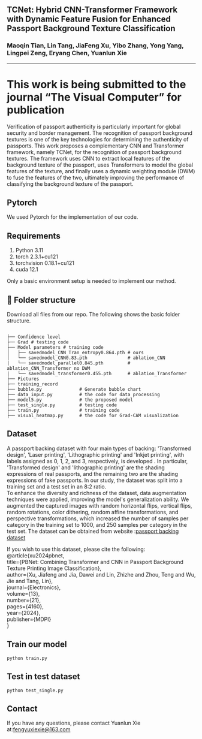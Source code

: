 ## TCNet: Hybrid CNN-Transformer Framework with Dynamic Feature Fusion for Enhanced Passport Background Texture Classification
### Maoqin Tian, Lin Tang, JiaFeng Xu, Yibo Zhang, Yong Yang, Lingpei Zeng, Eryang Chen, Yuanlun Xie
---
This work is being submitted to the journal “The Visual Computer” for publication
===
Verification of passport authenticity is particularly important for global security and border management. The recognition of passport background textures is one of the key technologies for determining the authenticity of passports. This work proposes a complementary CNN and Transformer framework, namely TCNet, for the recognition of passport background textures. The framework uses CNN to extract local features of the background texture of the passport, uses Transformers to model the global features of the texture, and finally uses a dynamic weighting module (DWM) to fuse the features of the two, ultimately improving the performance of classifying the background texture of the passport.



## Pytorch
We used Pytorch for the implementation of our code.

## Requirements
1. Python 3.11
2. torch 2.3.1+cu121
3. torchvision 0.18.1+cu121
4. cuda 12.1

Only a basic environment setup is needed to implement our method.

## 📁 Folder structure

Download all files from our repo. The following shows the basic folder structure.

```text

├── Confidence level
├── Grad # testing code
├── Model parameters # training code
│   ├── savedmodel_CNN_Tran_entropy0.864.pth # ours
│   └── savedmodel_CNN0.83.pth               # ablation_CNN
|   └── savedmodel_parallel0.845.pth         # ablation_CNN_Transformer no DWM
|   └── savedmodel_transformer0.455.pth      # ablation_Transformer
├── Pictures               
├── training_record
├── bubble.py              # Generate bubble chart
├── data_input.py          # the code for data processing
├── model5.py              # the proposed model
├── test_single.py         # testing code
├── train.py               # training code
├── visual_heatmap.py      # the code for Grad-CAM visualization

```


## Dataset
A passport backing dataset with four main types of backing: 'Transformed design', 'Laser printing', 'Lithographic printing' and 'Inkjet printing', with labels assigned as 0, 1, 2, and 3, respectively, is developed . In particular, 'Transformed design' and 'lithographic printing' are the shading expressions of real passports, and the remaining two are the shading expressions of fake passports. In our study, the dataset was split into a training set and a test set in an 8:2 ratio. <br>
To enhance the diversity and richness of the dataset, data augmentation techniques were applied, improving the model's generalization ability. We augmented the captured images with random horizontal flips, vertical flips, random rotations, color dithering, random affine transformations, and perspective transformations, which increased the number of samples per category in the training set to 1000, and 250 samples per category in the test set. The dataset can be obtained from website :[passport backing dataset](https://pan.baidu.com/s/1pBBza-5w_56DTDZlO3sATQ?pwd=ufxt) <br>

If you wish to use this dataset, please cite the following:<br>
@article{xu2024pbnet,<br>
  title={PBNet: Combining Transformer and CNN in Passport Background Texture Printing Image Classification},<br>
  author={Xu, Jiafeng and Jia, Dawei and Lin, Zhizhe and Zhou, Teng and Wu, Jie and Tang, Lin},<br>
  journal={Electronics},<br>
  volume={13},<br>
  number={21},<br>
  pages={4160},<br>
  year={2024},<br>
  publisher={MDPI}<br>
}

## Train our model
```text
python train.py  
```

## Test in test dataset
```text
python test_single.py
```

## Contact
If you have any questions, please contact Yuanlun Xie at:[fengyuxiexie@163.com](fengyuxiexie@163.com)
